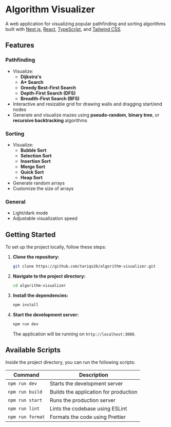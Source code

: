 # Algorithm Visualizer

A web application for visualizing popular pathfinding and sorting algorithms built with [Next.js](https://nextjs.org/), [React](https://reactjs.org/), [TypeScript](https://www.typescriptlang.org/), and [Tailwind CSS](https://tailwindcss.com/).

## Features

### Pathfinding

- Visualize:
  - **Dijkstra's**
  - **A\* Search**
  - **Greedy Best-First Search**
  - **Depth-First Search (DFS)**
  - **Breadth-First Search (BFS)**
- Interactive and resizable grid for drawing walls and dragging start/end nodes
- Generate and visualize mazes using **pseudo-random**, **binary tree**, or **recursive backtracking** algorithms

### Sorting

- Visualize:
  - **Bubble Sort**
  - **Selection Sort**
  - **Insertion Sort**
  - **Merge Sort**
  - **Quick Sort**
  - **Heap Sort**
- Generate random arrays
- Customize the size of arrays

### General

- Light/dark mode
- Adjustable visualization speed

## Getting Started

To set up the project locally, follow these steps:

1. **Clone the repository:**

   ```bash
   git clone https://github.com/tariqs26/algorithm-visualizer.git
   ```

2. **Navigate to the project directory:**

   ```bash
   cd algorithm-visualizer
   ```

3. **Install the dependencies:**

   ```bash
   npm install
   ```

4. **Start the development server:**

   ```bash
   npm run dev
   ```

   The application will be running on `http://localhost:3000`.

## Available Scripts

Inside the project directory, you can run the following scripts:

| Command          | Description                           |
| ---------------- | ------------------------------------- |
| `npm run dev`    | Starts the development server         |
| `npm run build`  | Builds the application for production |
| `npm run start`  | Runs the production server            |
| `npm run lint`   | Lints the codebase using ESLint       |
| `npm run format` | Formats the code using Prettier       |
